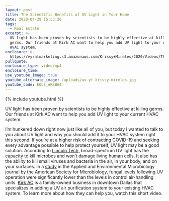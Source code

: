 ```yaml
---
layout: post
title: The Scientific Benefits of UV Light in Your Home
date: 2020-04-29 15:53:20
tags:
  - Real Estate
excerpt: >-
  UV light has been proven by scientists to be highly effective at killing
  germs. Our friends at Kirk AC want to help you add UV light to your current
  HVAC system.
enclosure: >-
  https://vyralmarketing.s3.amazonaws.com/Krissy+Mireles/2020/Videos/The+Scientific+Benefits+of+UV+Light+in+Your+Home.mp4
pullquote:
enclosure_type: video/mp4
enclosure_time:
use_youtube_image: true
youtube_alternate_image: /uploads/uv-yt-krissy-mireles.jpg
youtube_code: EObs_eRSB64
---
```


{% include youtube.html %}

UV light has been proven by scientists to be highly effective at killing germs. Our friends at Kirk AC want to help you add UV light to your current HVAC system.

I’m hunkered down right now just like all of you, but today I wanted to talk to you about UV light and why you should add it to your HVAC system right this second. If you’re at a higher risk of contracting COVID-19 and seeking every advantage possible to help protect yourself, UV light may be a good solution. According to [Lincoln Tech,](https://www.lincolntech.edu/news/skilled-trades/hvac/separating-fact-from-myth-on-hvac-uv-light-benefits) broad-spectrum UV light has the capacity to kill microbes and won’t damage living human cells. It also has the ability to kill small viruses and bacteria in the air, in your body, and on your surfaces. In a [study](https://www.ncbi.nlm.nih.gov/pmc/articles/PMC93076/) in the Applied and Environmental Microbiology journal by the American Society for Microbiology, fungal levels following UV operation were significantly lower than the levels in control air-handling units. [Kirk AC](https://kirkairconditioning.us/) is a family-owned business in downtown Dallas that specializes in adding a UV air purification system to your existing HVAC system. To learn more about how they can help you, watch this short video.